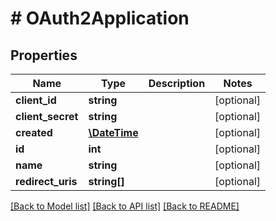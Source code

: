 # # OAuth2Application

## Properties

Name | Type | Description | Notes
------------ | ------------- | ------------- | -------------
**client_id** | **string** |  | [optional]
**client_secret** | **string** |  | [optional]
**created** | [**\DateTime**](\DateTime.md) |  | [optional]
**id** | **int** |  | [optional]
**name** | **string** |  | [optional]
**redirect_uris** | **string[]** |  | [optional]

[[Back to Model list]](../../README.md#models) [[Back to API list]](../../README.md#endpoints) [[Back to README]](../../README.md)

